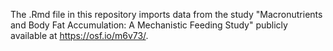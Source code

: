 The .Rmd file in this repository imports data from the study "Macronutrients and Body Fat Accumulation: A Mechanistic Feeding Study" publicly available at https://osf.io/m6v73/.  
